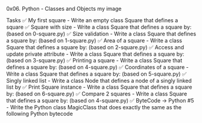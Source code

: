 0x06. Python - Classes and Objects
my image

Tasks
✅ My first square - Write an empty class Square that defines a square
✅ Square with size - Write a class Square that defines a square by: (based on 0-square.py)
✅ Size validation - Write a class Square that defines a square by: (based on 1-square.py)
✅ Area of a square - Write a class Square that defines a square by: (based on 2-square.py)
✅ Access and update private attribute - Write a class Square that defines a square by: (based on 3-square.py)
✅ Printing a square - Write a class Square that defines a square by: (based on 4-square.py)
✅ Coordinates of a square - Write a class Square that defines a square by: (based on 5-square.py)
✅ Singly linked list - Write a class Node that defines a node of a singly linked list by
✅ Print Square instance - Write a class Square that defines a square by: (based on 6-square.py)
✅ Compare 2 squares - Write a class Square that defines a square by: (based on 4-square.py)
✅ ByteCode -> Python #5 - Write the Python class MagicClass that does exactly the same as the following Python bytecode
